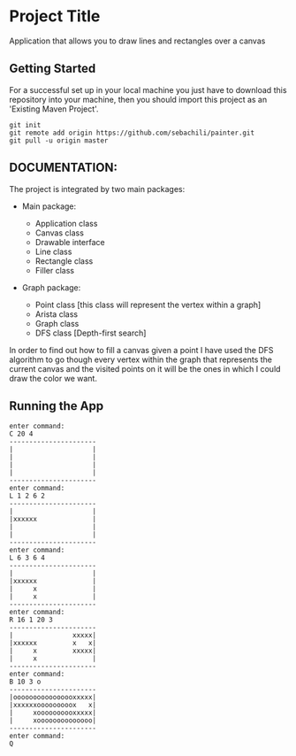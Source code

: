 # Project Title

Application that allows you to draw lines and rectangles over a canvas

## Getting Started

For a successful set up in your local machine you just have to download this
repository into your machine, then you should import this project as an 'Existing Maven Project'.

```
git init
git remote add origin https://github.com/sebachili/painter.git
git pull -u origin master
```

## DOCUMENTATION:

The project is integrated by two main packages:
* Main package:
  - Application class
  - Canvas class
  - Drawable interface
  - Line class
  - Rectangle class
  - Filler class
  
* Graph package:
  - Point class [this class will represent the vertex within a graph]
  - Arista class
  - Graph class
  - DFS class [Depth-first search]
  
 
In order to find out how to fill a canvas given a point I have used the DFS algorithm to
go though every vertex within the graph that represents the current canvas and the visited
points on it will be the ones in which I could draw the color we want.

## Running the App

```
enter command: 
C 20 4
----------------------
|                    |
|                    |
|                    |
|                    |
----------------------
enter command: 
L 1 2 6 2
----------------------
|                    |
|xxxxxx              |
|                    |
|                    |
----------------------
enter command: 
L 6 3 6 4
----------------------
|                    |
|xxxxxx              |
|     x              |
|     x              |
----------------------
enter command: 
R 16 1 20 3
----------------------
|               xxxxx|
|xxxxxx         x   x|
|     x         xxxxx|
|     x              |
----------------------
enter command: 
B 10 3 o
----------------------
|oooooooooooooooxxxxx|
|xxxxxxooooooooox   x|
|     xoooooooooxxxxx|
|     xoooooooooooooo|
----------------------
enter command: 
Q
```
